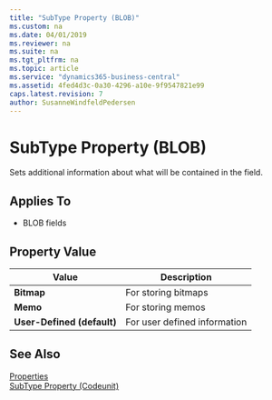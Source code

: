 ```yaml
---
title: "SubType Property (BLOB)"
ms.custom: na
ms.date: 04/01/2019
ms.reviewer: na
ms.suite: na
ms.tgt_pltfrm: na
ms.topic: article
ms.service: "dynamics365-business-central"
ms.assetid: 4fed4d3c-0a30-4296-a10e-9f9547821e99
caps.latest.revision: 7
author: SusanneWindfeldPedersen
---
```


# SubType Property (BLOB)
Sets additional information about what will be contained in the field.  
  
## Applies To  
- BLOB fields  
  
## Property Value  
  
|**Value**                 |**Description**|  
|--------------------------|---------------|  
|**Bitmap**                |For storing bitmaps|  
|**Memo**                  |For storing memos|  
|**User-Defined (default)**|For user defined information|  
  
## See Also  
[Properties](devenv-properties.md)   
[SubType Property (Codeunit)](devenv-subtype-codeunit-property.md)   